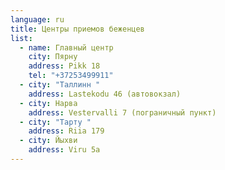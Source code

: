 ```yaml
---
language: ru
title: Центры приемов беженцев
list:
  - name: Главный центр
    city: Пярну
    address: Pikk 18
    tel: "+37253499911"
  - city: "Таллинн "
    address: Lastekodu 46 (автовокзал)
  - city: Нарва
    address: Vestervalli 7 (пограничный пункт)
  - city: "Тарту "
    address: Riia 179
  - city: Йыхви
    address: Viru 5a
---
```

